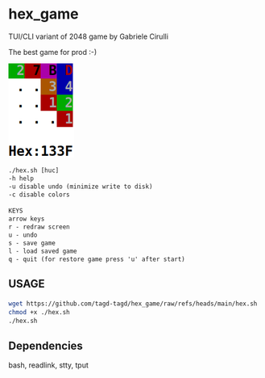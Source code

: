 # hex_game

TUI/CLI variant of 2048 game by Gabriele Cirulli

The best game for prod :-)

![](https://github.com/tagd-tagd/hex_game/blob/main/hex_screen.png)

~~~
./hex.sh [huc]
-h help
-u disable undo (minimize write to disk)
-c disable colors

KEYS
arrow keys
r - redraw screen
u - undo
s - save game
l - load saved game
q - quit (for restore game press 'u' after start)
~~~
## USAGE ##

```bash
wget https://github.com/tagd-tagd/hex_game/raw/refs/heads/main/hex.sh
chmod +x ./hex.sh
./hex.sh
```

## Dependencies ##

bash, readlink, stty, tput

